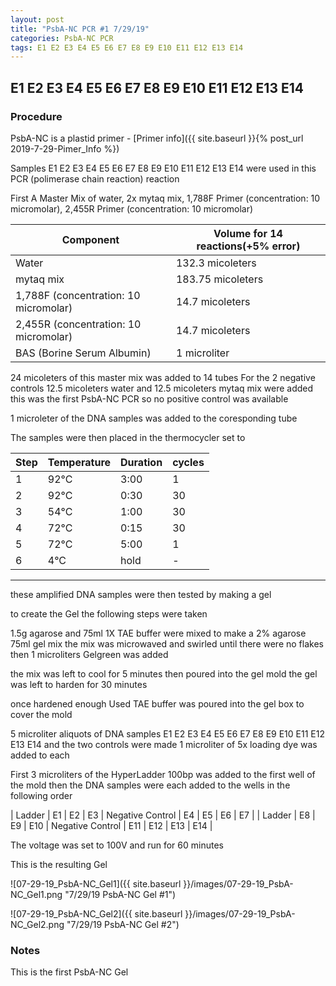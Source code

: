 ```yaml
---
layout: post
title: "PsbA-NC PCR #1 7/29/19"
categories: PsbA-NC PCR
tags: E1 E2 E3 E4 E5 E6 E7 E8 E9 E10 E11 E12 E13 E14
---
```


## E1 E2 E3 E4 E5 E6 E7 E8 E9 E10 E11 E12 E13 E14

### Procedure

PsbA-NC is a plastid primer - [Primer info]({{ site.baseurl }}{% post_url 2019-7-29-Pimer_Info %})

Samples E1 E2 E3 E4 E5 E6 E7 E8 E9 E10 E11 E12 E13 E14 were used in this PCR (polimerase chain reaction) reaction 

First A Master Mix of water, 2x mytaq mix, 1,788F Primer (concentration: 10 micromolar), 2,455R Primer (concentration: 10 micromolar)


|Component| Volume for 14 reactions(+5% error)|
|---------|---------------------------|
|Water| 132.3 micoleters|
|mytaq mix| 183.75 micoleters|
|1,788F (concentration: 10 micromolar)| 14.7 micoleters|
|2,455R (concentration: 10 micromolar)| 14.7 micoleters|
|BAS (Borine Serum Albumin)| 1 microliter|

24 micoleters of this master mix was added to 14 tubes 
For the 2 negative controls 12.5 micoleters water and 12.5 micoleters mytaq mix were added
this was the first PsbA-NC PCR so no positive control was available

1 microleter of the DNA samples was added to the coresponding tube

The samples were then placed in the thermocycler set to 

|Step|Temperature|Duration|cycles|
|----|-------|--------|-------|
|1|92°C|3:00|1|
|2|92°C|0:30|30|
|3|54°C|1:00|30|
|4|72°C|0:15|30|
|5|72°C|5:00|1|
|6|4°C|hold|-|

___________

these amplified DNA samples were then tested by making a gel

to create the Gel the following steps were taken 

1.5g agarose and 75ml 1X TAE buffer were mixed to make a 2% agarose 75ml gel mix 
the mix was microwaved and swirled until there were no flakes 
then 1 microliters Gelgreen was added

the mix was left to cool for 5 minutes then poured into the gel mold
the gel was left to harden for 30 minutes 

once hardened enough Used TAE buffer was poured into the gel box to cover the mold

5 microliter aliquots of DNA samples  E1 E2 E3 E4 E5 E6 E7 E8 E9 E10 E11 E12 E13 E14 and the two controls were made 
1 microliter of 5x loading dye was added to each

First 3 microliters of the HyperLadder 100bp was added to the first well of the mold 
then the DNA samples were each added to the wells in the following order 

| Ladder | E1 | E2 | E3 | Negative Control | E4 | E5 | E6 | E7 |
| Ladder | E8 | E9 | E10 | Negative Control | E11 | E12 | E13 | E14 |

The voltage was set to 100V and run for 60 minutes


This is the resulting Gel

![07-29-19_PsbA-NC_Gel1]({{ site.baseurl }}/images/07-29-19_PsbA-NC_Gel1.png "7/29/19 PsbA-NC Gel #1")

![07-29-19_PsbA-NC_Gel2]({{ site.baseurl }}/images/07-29-19_PsbA-NC_Gel2.png "7/29/19 PsbA-NC Gel #2")


### Notes

This is the first PsbA-NC Gel